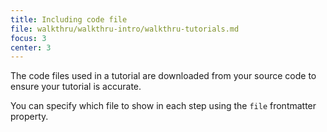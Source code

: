 ```yaml
---
title: Including code file
file: walkthru/walkthru-intro/walkthru-tutorials.md
focus: 3
center: 3
---
```


The code files used in a tutorial are downloaded from your source code to ensure your tutorial is accurate. 

You can specify which file to show in each step using the `file` frontmatter property.
